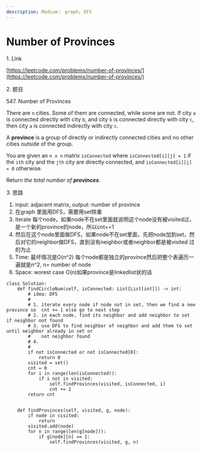 ```yaml
---
description: Medium； graph; DFS
---
```


# Number of Provinces

1\.  Link

&#x20;[https://leetcode.com/problems/number-of-provinces/](https://leetcode.com/problems/number-of-provinces/)

2\. 题目

547\. Number of Provinces

There are `n` cities. Some of them are connected, while some are not. If city `a` is connected directly with city `b`, and city `b` is connected directly with city `c`, then city `a` is connected indirectly with city `c`.

A **province** is a group of directly or indirectly connected cities and no other cities outside of the group.

You are given an `n x n` matrix `isConnected` where `isConnected[i][j] = 1` if the `ith` city and the `jth` city are directly connected, and `isConnected[i][j] = 0` otherwise.

Return _the total number of **provinces**_.

3\. 思路

1. input: adjacent matrix, output: number of province
2. 在graph 里面用DFS，需要用set除重
3. iterate 每个node，如果node不在set里面就说明这个node没有被visited过，是一个新的province的node，所以cnt+=1
4. 然后在这个node里面做DFS，如果node不在set里面，先把node加到set，然后对它的neighbor做DFS，直到没有neighbor或者neighbor都是被visited 过的为止
5. Time: 最坏情况是O(n^2) 每个node都是独立的province然后把整个表遍历一遍就是n^2, n= number of node
6. Space:  worest case O(n)如果province是linkedlist状的话

```
class Solution:
    def findCircleNum(self, isConnected: List[List[int]]) -> int:
        # idea: DFS
        # 
        # 1. iterate every node if node not in set, then we find a new province so  cnt += 1 else go to next step
        # 2. in each node, find its neighbor and add neighbor to set if neighbor not found
        # 3. use DFS to find neighbor of neighbor and add them to set until neighbor already in set or
        #    not neighbor found
        # 4. 
        #
        if not isConnected or not isConnected[0]:
            return 0
        visited = set()
        cnt = 0
        for i in range(len(isConnected)):
            if i not in visited:
                self.findProvinces(visited, isConnected, i)
                cnt += 1
        return cnt
                
            
    def findProvinces(self, visited, g, node):
        if node in visited:
            return
        visited.add(node)
        for n in range(len(g[node])):
            if g[node][n] == 1:
                self.findProvinces(visited, g, n)
                
```











